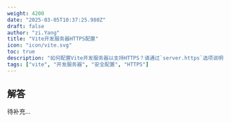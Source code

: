 ```yaml
---
weight: 4200
date: "2025-03-05T10:37:25.980Z"
draft: false
author: "zi.Yang"
title: "Vite开发服务器HTTPS配置"
icon: "icon/vite.svg"
toc: true
description: "如何配置Vite开发服务器以支持HTTPS？请通过`server.https`选项说明如何加载SSL证书（如`key`和`cert`文件路径）？"
tags: ["vite", "开发服务器", "安全配置", "HTTPS"]
---
```


## 解答

待补充...
